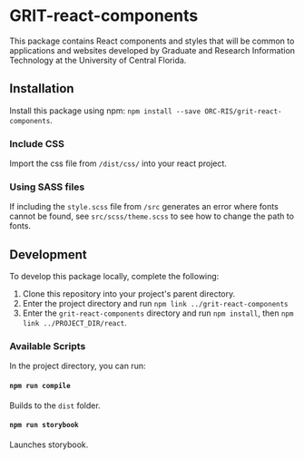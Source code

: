 # GRIT-react-components

This package contains React components and styles that will be common to applications and websites developed by Graduate and Research Information Technology at the University of Central Florida.

## Installation

Install this package using npm: `npm install --save ORC-RIS/grit-react-components`.

### Include CSS

Import the css file from `/dist/css/` into your react project.

### Using SASS files

If including the `style.scss` file from `/src` generates an error where fonts cannot be found, see `src/scss/theme.scss` to see how to change the path to fonts.

## Development

To develop this package locally, complete the following:

1. Clone this repository into your project's parent directory.
2. Enter the project directory and run `npm link ../grit-react-components`
3. Enter the `grit-react-components` directory and run `npm install`, then `npm link ../PROJECT_DIR/react`.

### Available Scripts

In the project directory, you can run:

#### `npm run compile`

Builds to the `dist` folder.

#### `npm run storybook`

Launches storybook.